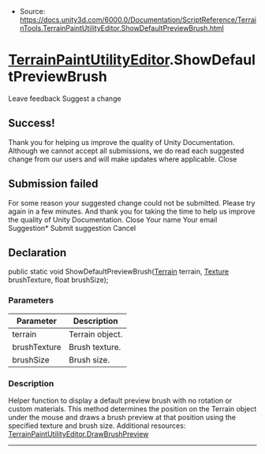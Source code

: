 * Source: https://docs.unity3d.com/6000.0/Documentation/ScriptReference/TerrainTools.TerrainPaintUtilityEditor.ShowDefaultPreviewBrush.html

#  [TerrainPaintUtilityEditor](https://docs.unity3d.com/6000.0/Documentation/ScriptReference/TerrainTools.TerrainPaintUtilityEditor.html).ShowDefaultPreviewBrush
Leave feedback
Suggest a change
## Success!
Thank you for helping us improve the quality of Unity Documentation. Although we cannot accept all submissions, we do read each suggested change from our users and will make updates where applicable.
Close
## Submission failed
For some reason your suggested change could not be submitted. Please <a>try again</a> in a few minutes. And thank you for taking the time to help us improve the quality of Unity Documentation.
Close
Your name Your email Suggestion* Submit suggestion
Cancel
## Declaration
public static void ShowDefaultPreviewBrush([Terrain](https://docs.unity3d.com/6000.0/Documentation/ScriptReference/Terrain.html) terrain, [Texture](https://docs.unity3d.com/6000.0/Documentation/ScriptReference/Texture.html) brushTexture, float brushSize); 
### Parameters
Parameter | Description  
---|---  
terrain | Terrain object.  
brushTexture | Brush texture.  
brushSize | Brush size.  
### Description
Helper function to display a default preview brush with no rotation or custom materials.
This method determines the position on the Terrain object under the mouse and draws a brush preview at that position using the specified texture and brush size. Additional resources: [TerrainPaintUtilityEditor.DrawBrushPreview](https://docs.unity3d.com/6000.0/Documentation/ScriptReference/TerrainTools.TerrainPaintUtilityEditor.DrawBrushPreview.html)
* * *
